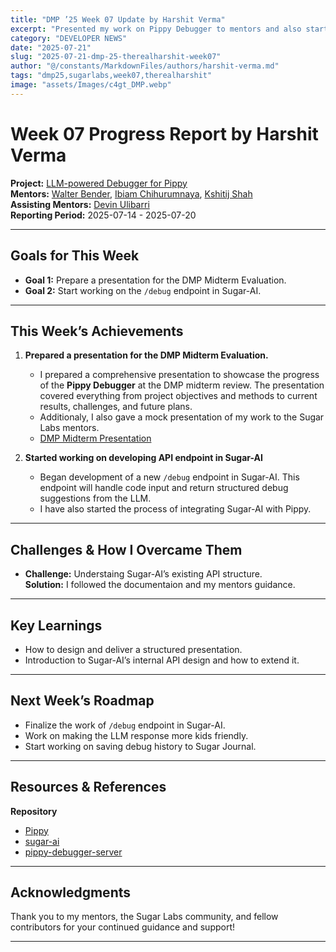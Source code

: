 ```yaml
---
title: "DMP ’25 Week 07 Update by Harshit Verma"
excerpt: "Presented my work on Pippy Debugger to mentors and also started working on developing API endpoint in Sugar-AI."
category: "DEVELOPER NEWS"
date: "2025-07-21"
slug: "2025-07-21-dmp-25-therealharshit-week07"
author: "@/constants/MarkdownFiles/authors/harshit-verma.md"
tags: "dmp25,sugarlabs,week07,therealharshit"
image: "assets/Images/c4gt_DMP.webp"
---
```


<!-- markdownlint-disable -->

# Week 07 Progress Report by Harshit Verma

**Project:** [LLM-powered Debugger for Pippy](https://github.com/sugarlabs/Pippy/issues/95)  
**Mentors:** [Walter Bender](https://github.com/walterbender), [Ibiam Chihurumnaya](https://github.com/chimosky), [Kshitij Shah](https://github.com/kshitijdshah99)  
**Assisting Mentors:** [Devin Ulibarri](https://github.com/pikurasa)  
**Reporting Period:** 2025-07-14 - 2025-07-20   

---

## Goals for This Week

- **Goal 1:** Prepare a presentation for the DMP Midterm Evaluation.
- **Goal 2:** Start working on the `/debug` endpoint in Sugar-AI.

---

## This Week’s Achievements

1. **Prepared a presentation for the DMP Midterm Evaluation.**  
   - I prepared a comprehensive presentation to showcase the progress of the **Pippy Debugger** at the DMP midterm review. The presentation covered everything from project objectives and methods to current results, challenges, and future plans.
   - Additionaly, I also gave a mock presentation of my work to the Sugar Labs mentors.
   - [DMP Midterm Presentation](https://docs.google.com/presentation/d/13bAMCpKi6ezlhBEQ7NGR7eszumwpYZnL8dGFLNlnBF8/edit?usp=sharing)

2. **Started working on developing API endpoint in Sugar-AI**  
   - Began development of a new `/debug` endpoint in Sugar-AI. This endpoint will handle code input and return structured debug suggestions from the LLM.
   - I have also started the process of integrating Sugar-AI with Pippy.

---

## Challenges & How I Overcame Them

- **Challenge:** Understaing Sugar-AI’s existing API structure.  
  **Solution:** I followed the documentaion and my mentors guidance.

---

## Key Learnings

- How to design and deliver a structured presentation.
- Introduction to Sugar-AI’s internal API design and how to extend it.

---

## Next Week’s Roadmap

- Finalize the work of `/debug` endpoint in Sugar-AI.
- Work on making the LLM response more kids friendly.
- Start working on saving debug history to Sugar Journal.

---

## Resources & References

**Repository**
- [Pippy](https://github.com/therealharshit/Pippy/tree/DMP2025/Pippy-Debugger)
- [sugar-ai](https://github.com/sugarlabs/sugar-ai)
- [pippy-debugger-server](https://github.com/therealharshit/pippy-debugger-server)

---

## Acknowledgments

Thank you to my mentors, the Sugar Labs community, and fellow contributors for your continued guidance and support!

---

